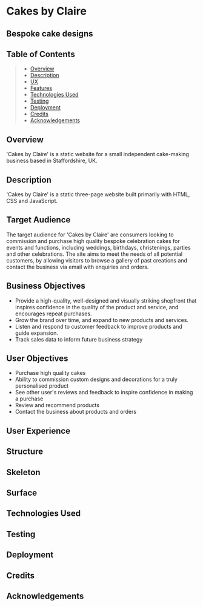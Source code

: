 # Cakes by Claire
## Bespoke cake designs

## Table of Contents

> -	[Overview](#overview)
> -	[Description](#description)
> -	[UX](#user-experience)
> -	[Features](#features)
> -	[Technologies Used](#technologies-used)
> -	[Testing](#testing)
> - [Deployment](#deployment)
> -	[Credits](#credits)
> - [Acknowledgements](#acknowledgements)

## Overview

'Cakes by Claire' is a static website for a small independent cake-making business based in Staffordshire, UK. 

## Description

'Cakes by Claire' is a static three-page website built primarily with HTML, CSS and JavaScript. 

## Target Audience

The target audience for 'Cakes by Claire' are consumers looking to commission and purchase high quality bespoke celebration cakes for events and functions, including weddings, birthdays, christenings, parties and other celebrations. The site aims to meet the needs of all potential customers, by allowing visitors to browse a gallery of past creations and contact the business via email with enquiries and orders.

## Business Objectives

* Provide a high-quality, well-designed and visually striking shopfront that inspires confidence in the quality of the product and service, and encourages repeat purchases.
* Grow the brand over time, and expand to new products and services.
* Listen and respond to customer feedback to improve products and guide expansion.
* Track sales data to inform future business strategy

## User Objectives

* Purchase high quality cakes
* Ability to commission custom designs and decorations for a truly personalised product
* See other user's reviews and feedback to inspire confidence in making a purchase
* Review and recommend products
* Contact the business about products and orders

## User Experience
## Structure
## Skeleton
## Surface
## Technologies Used
## Testing
## Deployment
## Credits
## Acknowledgements
